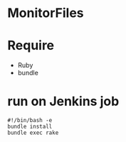 # MonitorFiles

# Require

+ Ruby
+ bundle

# run on Jenkins job

```
#!/bin/bash -e
bundle install
bundle exec rake
```
